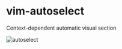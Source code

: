 # vim-autoselect
Context-dependent automatic visual section

![autoselect](https://user-images.githubusercontent.com/16010691/34510463-bf3c25c8-f019-11e7-9153-20bdb4ee1a0a.gif)
